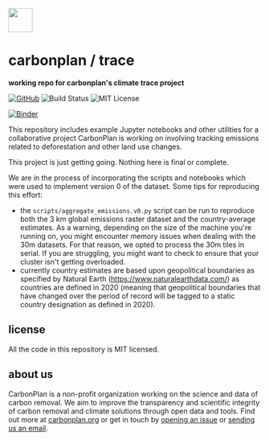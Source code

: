 <img
  src='https://carbonplan-assets.s3.amazonaws.com/monogram/dark-small.png'
  height='48'
/>

# carbonplan / trace

**working repo for carbonplan's climate trace project**

[![GitHub][github-badge]][github]
![Build Status][]
![MIT License][]

[github]: https://github.com/carbonplan/forest-emissions-tracking
[github-badge]: https://flat.badgen.net/badge/-/github?icon=github&label
[build status]: https://flat.badgen.net/github/checks/carbonplan/forest-emissions-tracking
[mit license]: https://flat.badgen.net/badge/license/MIT/blue

[![Binder](https://mybinder.org/badge_logo.svg)](https://binder.pangeo.io/v2/gh/carbonplan/forest-emissions-tracking/main)

This repository includes example Jupyter notebooks and other utilities for a collaborative project CarbonPlan is working on involving tracking emissions related to deforestation and other land use changes.

This project is just getting going. Nothing here is final or complete.

We are in the process of incorporating the scripts and notebooks which were used to implement version 0 of the dataset. Some tips for reproducing this effort:

* the `scripts/aggregate_emissions.v0.py` script can be run to reproduce both the 3 km global emissions raster dataset and the country-average estimates. As a warning, depending on the size of the machine you're running on, you might encounter memory issues when dealing with the 30m datasets. For that reason, we opted to process the 30m tiles in serial. If you are struggling, you might want to check to ensure that your cluster isn't getting overloaded.
* currently country estimates are based upon geopolitical boundaries as specified by Natural Earth (https://www.naturalearthdata.com/) as countries are defined in 2020 (meaning that geopolitical boundaries that have changed over the period of record will be tagged to a static country designation as defined in 2020).

## license

All the code in this repository is MIT licensed.

## about us

CarbonPlan is a non-profit organization working on the science and data of carbon removal. We aim to improve the transparency and scientific integrity of carbon removal and climate solutions through open data and tools. Find out more at [carbonplan.org](https://carbonplan.org/) or get in touch by [opening an issue](https://github.com/carbonplan/forest-emissions-tracking/issues/new) or [sending us an email](mailto:hello@carbonplan.org).
